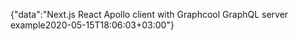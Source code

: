 {"data":"Next.js React Apollo client with Graphcool GraphQL server example2020-05-15T18:06:03+03:00"}
